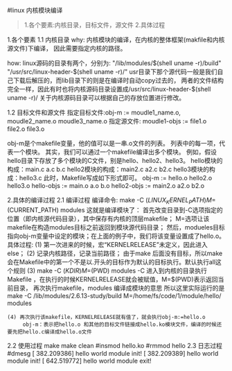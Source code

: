 #linux 内核模块编译

>1.各个要素:内核目录，目标文件，源文件
>2.具体过程

1.各个要素
1.1 内核目录
why:
内核模块的编译，在内核的整体框架(makfile和内核源文件)下编译，
因此需要指定内核的路径。

how:
linux源码的目录有两个，分别为:
"/lib/modules/$(shell uname -r)/build"
"/usr/src/linux-header-$(shell uname -r)/"
usr目录下那个源代码一般是我们自己下载后解压的，而lib目录下的则是在编译时自动copy过去的，
两者的文件结构完全一样，因此有时也将内核源码目录设置成/usr/src/linux-header-$(shell uname -r)/
关于内核源码目录可以根据自己的存放位置进行修改。

1.2 目标文件和源文件
指定目标文件:obj-m := moudle1_name.o,  moudle2_name.o moudle3_name.o
指定源文件: moudle1-objs := file1.o file2.o file3.o

obj-m是个makefile变量，他的值可以是一串.o文件的列表。
列表中的每一项，代表一个模块。
其实，我们可以通过一个makefile编译出多个模块。
例如，假设hello目录下存放了多个模块的C文件，别是hello、hello2、hello3。
hello模块的构成：main.c  a.c  b.c
hello2模块的构成：main2.c  a2.c  b2.c
hello3模块的构成：hello3.c
此时，Makefile写成如下形式即可。
obj-m := hello.o hello2.o hello3.o
hello-objs := main.o a.o b.o
hello2-objs := main2.o a2.o b2.o



2.具体的编译过程
2.1 编译过程
编译命令:
    make -C $(LINUX_KERNEL_PATH) M=$(CURRENT_PATH) modules
    这就是编译模块了：
    首先改变目录到-C选项指定的位置（即内核源代码目录），其中保存有内核的顶层makefile；
    M=选项让该makefile在构造modules目标之前返回到模块源代码目录；
    然后，modueles目标指向obj-m变量中设定的模块；在上面的例子中，我们将该变量设置成了hello.o。
具体过程:
    (1) 第一次进来的时候，宏“KERNELRELEASE”未定义，因此进入 else；
    (2) 记录内核路径，记录当前路径；
         由于make 后面没有目标，所以make会在Makefile中的第一个不是以.开头的目标作为默认的目标执行。默认执行all这个规则
    (3) make -C $(KDIR) M=$(PWD) modules
         -C 进入到内核的目录执行Makefile ，在执行的时候KERNELRELEASE就会被赋值，M=$(PWD)表示返回当前目录，
        再次执行makefile，modules 编译成模块的意思
         所以这里实际运行的是
         make -C /lib/modules/2.6.13-study/build M=/home/fs/code/1/module/hello/ modules

    (4) 再次执行该makefile，KERNELRELEASE就有值了，就会执行obj-m:=hello.o
         obj-m：表示把hello.o 和其他的目标文件链接成hello.ko模块文件，编译的时候还要先把hello.c编译成hello.o文件

2.2 使用过程
    make 
    make clean
    #insmod hello.ko
    #rmmod  hello 
2.3 日志过程
    #dmesg
    [  382.209386] hello world module init!
    [  382.209389] hello world module init!
    [  642.519772] hello world module exit!
